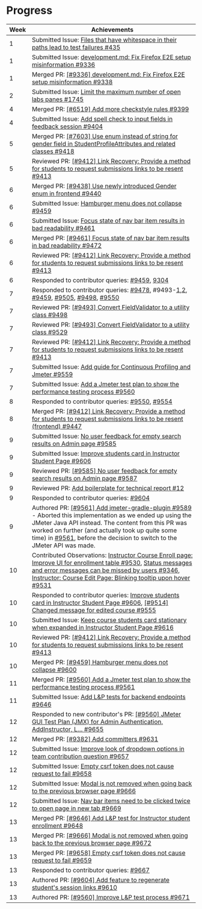 # Progress

Week | Achievements
---- | ------------
1 | Submitted Issue: [Files that have whitespace in their paths lead to test failures #435](https://github.com/reposense/RepoSense/issues/435)
1 | Submitted Issue: [development.md: Fix Firefox E2E setup misinformation #9336](https://github.com/TEAMMATES/teammates/issues/9336)
1 | Merged PR: [[#9336] development.md: Fix Firefox E2E setup misinformation #9338](https://github.com/TEAMMATES/teammates/pull/9338)
2 | Submitted Issue: [Limit the maximum number of open labs panes #1745](https://github.com/PowerPointLabs/PowerPointLabs/issues/1745)
4 | Merged PR: [[#6519] Add more checkstyle rules #9399](https://github.com/TEAMMATES/teammates/pull/9399)
4 | Submitted Issue: [Add spell check to input fields in feedback session #9404](https://github.com/TEAMMATES/teammates/issues/9404)
5 | Merged PR: [[#7603] Use enum instead of string for gender field in StudentProfileAttributes and related classes #9418](https://github.com/TEAMMATES/teammates/pull/9418)
5 | Reviewed PR: [[#9412] Link Recovery: Provide a method for students to request submissions links to be resent #9413](https://github.com/TEAMMATES/teammates/pull/9413#discussion_r257462444)
6 | Merged PR: [[#9438] Use newly introduced Gender enum in frontend #9440](https://github.com/TEAMMATES/teammates/pull/9440)
6 | Submitted Issue: [Hamburger menu does not collapse #9459](https://github.com/TEAMMATES/teammates/issues/9459)
6 | Submitted Issue: [Focus state of nav bar item results in bad readability #9461](https://github.com/TEAMMATES/teammates/issues/9461)
6 | Merged PR: [[#9461] Focus state of nav bar item results in bad readability #9472](https://github.com/TEAMMATES/teammates/pull/9472)
6 | Reviewed PR: [[#9412] Link Recovery: Provide a method for students to request submissions links to be resent #9413](https://github.com/TEAMMATES/teammates/pull/9413#pullrequestreview-206412925)
6 | Responded to contributor queries: [#9459](https://github.com/TEAMMATES/teammates/issues/9459#issuecomment-466266743), [9304](https://github.com/TEAMMATES/teammates/issues/9304#issuecomment-466442326)
7 | Responded to contributor queries: [#9478](https://github.com/TEAMMATES/teammates/pull/9478#issuecomment-466815131), #9493-[1](https://github.com/TEAMMATES/teammates/issues/9493#issuecomment-466942694),[2](https://github.com/TEAMMATES/teammates/issues/9493#issuecomment-466946320), [#9459](https://github.com/TEAMMATES/teammates/issues/9459#issuecomment-467049535), [#9505](https://github.com/TEAMMATES/teammates/issues/9505#issuecomment-467122529), [#9498](https://github.com/TEAMMATES/teammates/pull/9498#issuecomment-467721603), [#9550](https://github.com/TEAMMATES/teammates/issues/9550#issuecomment-470343835)
7 | Reviewed PR: [[#9493] Convert FieldValidator to a utility class #9498](https://github.com/TEAMMATES/teammates/pull/9498#pullrequestreview-207324779)
7 | Reviewed PR: [[#9493] Convert FieldValidator to a utility class #9529](https://github.com/TEAMMATES/teammates/pull/9529#pullrequestreview-209859332)
7 | Reviewed PR: [[#9412] Link Recovery: Provide a method for students to request submissions links to be resent #9413](https://github.com/TEAMMATES/teammates/pull/9413#pullrequestreview-211908056)
7 | Submitted Issue: [Add guide for Continuous Profiling and Jmeter #9559](https://github.com/TEAMMATES/teammates/issues/9559)
7 | Submitted Issue: [Add a Jmeter test plan to show the performance testing process #9560](https://github.com/TEAMMATES/teammates/issues/9560)
8 | Responded to contributor queries: [#9550](https://github.com/TEAMMATES/teammates/issues/9550#issuecomment-470343835), [#9554](https://github.com/TEAMMATES/teammates/issues/9554#issuecomment-471396177)
8 | Merged PR: [[#9412] Link Recovery: Provide a method for students to request submissions links to be resent (frontend) #9447](https://github.com/TEAMMATES/teammates/pull/9447)
9 | Submitted Issue: [No user feedback for empty search results on Admin page #9585](https://github.com/TEAMMATES/teammates/issues/9585)
9 | Submitted Issue: [Improve students card in Instructor Student Page #9606](https://github.com/TEAMMATES/teammates/issues/9606)
9 | Reviewed PR: [[#9585] No user feedback for empty search results on Admin page #9587](https://github.com/TEAMMATES/teammates/pull/9587#pullrequestreview-216471742)
9 | Reviewed PR: [Add boilerplate for technical report #12](https://github.com/TEAMMATES/teammates-ops/pull/12#pullrequestreview-218048264)
9 | Responded to contributor queries: [#9604](https://github.com/TEAMMATES/teammates/issues/9606#issuecomment-475994292)
9 | Authored PR: [[#9561] Add jmeter-gradle-plugin #9589](https://github.com/TEAMMATES/teammates/pull/9589) - Aborted this implementation as we ended up using the JMeter Java API instead. The content from this PR was worked on further (and actually took up quite some time) in [#9561](https://github.com/TEAMMATES/teammates/pull/9561/commits/e890f73b1fbcaea0440849a2e2a89f01b810fe1a), before the decision to switch to the JMeter API was made.
10 | Contributed Observations: [Instructor Course Enroll page: Improve UI for enrollment table #9530](https://github.com/TEAMMATES/teammates/issues/9530#issuecomment-475937770), [Status messages and error messages can be missed by users #9346](https://github.com/TEAMMATES/teammates/issues/9346#issuecomment-476247893), [Instructor: Course Edit Page: Blinking tooltip upon hover #9531](https://github.com/TEAMMATES/teammates/issues/9531)
10 | Responded to contributor queries: [Improve students card in Instructor Student Page #9606](https://github.com/TEAMMATES/teammates/issues/9606#issuecomment-477886710), [[#9514] Changed message for edited course #9555](https://github.com/TEAMMATES/teammates/pull/9555#issuecomment-476001317)
10 | Submitted Issue: [Keep course students card stationary when expanded in Instructor Student Page #9616](https://github.com/TEAMMATES/teammates/issues/9616)
10 | Reviewed PR: [[#9412] Link Recovery: Provide a method for students to request submissions links to be resent #9413](https://github.com/TEAMMATES/teammates/pull/9413#pullrequestreview-218095298)
10 | Merged PR: [[#9459] Hamburger menu does not collapse #9600](https://github.com/TEAMMATES/teammates/pull/9600)
11 | Merged PR: [[#9560] Add a Jmeter test plan to show the performance testing process #9561](https://github.com/TEAMMATES/teammates/pull/9561)
11 | Submitted Issue: [Add L&P tests for backend endpoints #9646](https://github.com/TEAMMATES/teammates/issues/9646)
12 | Responded to new contributor's PR: [[#9560] JMeter GUI Test Plan (JMX) for Admin Authentication, AddInstructor, L… #9655](https://github.com/TEAMMATES/teammates/pull/9655#issuecomment-480713789)
12 | Merged PR: [[#9382] Add committers #9631](https://github.com/TEAMMATES/teammates/pull/9631)
12 | Submitted Issue: [Improve look of dropdown options in team contribution question #9657](https://github.com/TEAMMATES/teammates/issues/9657)
12 | Submitted Issue: [Empty csrf token does not cause request to fail #9658](https://github.com/TEAMMATES/teammates/issues/9658)
12 | Submitted Issue: [Modal is not removed when going back to the previous browser page #9666](https://github.com/TEAMMATES/teammates/issues/9666)
12 | Submitted Issue: [Nav bar items need to be clicked twice to open page in new tab #9669](https://github.com/TEAMMATES/teammates/issues/9669)
13 | Merged PR: [[#9646] Add L&P test for Instructor student enrollment #9648](https://github.com/TEAMMATES/teammates/pull/9648)
13 | Merged PR: [[#9666] Modal is not removed when going back to the previous browser page #9672](https://github.com/TEAMMATES/teammates/pull/9672)
13 | Merged PR: [[#9658] Empty csrf token does not cause request to fail #9659](https://github.com/TEAMMATES/teammates/pull/9659)
13 | Responded to contributor queries: [#9667](https://github.com/TEAMMATES/teammates/issues/9667#issuecomment-483513677)
13 | Authored PR: [[#9604] Add feature to regenerate student's session links #9610](https://github.com/TEAMMATES/teammates/pull/9610)
13 | Authored PR: [[#9560] Improve L&P test process #9671](https://github.com/TEAMMATES/teammates/pull/9671)

